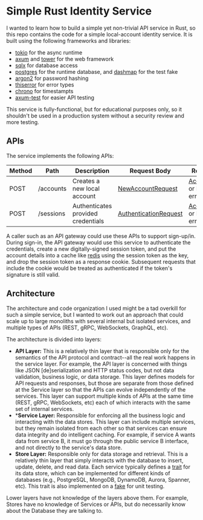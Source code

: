 # Simple Rust Identity Service

I wanted to learn how to build a simple yet non-trivial API service in Rust, so this repo contains the code for a simple local-account identity service. It is built using the following frameworks and libraries:

- [tokio](https://docs.rs/tokio/latest/tokio/) for the async runtime
- [axum](https://docs.rs/axum/latest/axum/) and [tower](https://docs.rs/tower/latest/tower/) for the web framework
- [sqlx](https://docs.rs/sqlx/latest/sqlx/) for database access 
- [postgres](https://hub.docker.com/_/postgres) for the runtime database, and [dashmap](https://docs.rs/dashmap/latest/dashmap/) for the test fake
- [argon2](https://docs.rs/argon2/latest/argon2/) for password hashing
- [thiserror](https://docs.rs/thiserror/latest/thiserror/) for error types
- [chrono](https://docs.rs/chrono/latest/chrono/) for timestampts
- [axum-test](https://docs.rs/axum-test/latest/axum_test/) for easier API testing

This service is fully-functional, but for educational purposes only, so it shouldn't be used in a production system without a security review and more testing.

## APIs

The service implements the following APIs:

| Method | Path | Description | Request Body | Response Body
|--------|------|-------------|--------------|--------------
| POST | /accounts | Creates a new local account | [NewAccountRequest](./src/api/models.rs) | [AccountResponse](./src/api/models.rs) or BAD_REQUEST error
| POST | /sessions | Authenticates provided credentials | [AuthenticationRequest](./src/api/models.rs) | [AccountResponse](./src/api/models.rs) or BAD_REQUEST error

A caller such as an API gateway could use these APIs to support sign-up/in. During sign-in, the API gateway would use this service to authenticate the credentials, create a new digitally-signed session token, and put the account details into a cache like [redis](https://redis.io/) using the session token as the key, and drop the session token as a response cookie. Subsequent requests that include the cookie would be treated as authenticated if the token's signature is still valid.

## Architecture

The architecture and code organization I used might be a tad overkill for such a simple service, but I wanted to work out an approach that could scale up to large monoliths with several internal but isolated services, and multiple types of APIs (REST, gRPC, WebSockets, GraphQL, etc).

The architecture is divided into layers:

- **API Layer:** This is a relatively thin layer that is responsible only for the semantics of the API protocol and contract--all the real work happens in the service layer. For example, the API layer is concerned with things like JSON \[de]serialization and HTTP status codes, but not data validation, business logic, or data storage. This layer defines models for API requests and responses, but those are separate from those defined at the Service layer so that the APIs can evolve independently of the services. This layer can support multiple kinds of APIs at the same time (REST, gRPC, WebSockets, etc) each of which interacts with the same set of internal services.
- ***Service Layer:** Responsible for enforcing all the business logic and interacting with the data stores. This layer can include multiple services, but they remain isolated from each other so that services can ensure data integrity and do intelligent caching. For example, if service A wants data from service B, it must go through the public service B interface, and not directly to the service's data store.
- **Store Layer:** Responsible only for data storage and retrieval. This is a relatively thin layer that simply interacts with the database to insert, update, delete, and read data. Each service typically defines a [trait](./src/services/account/store.rs) for its data store, which can be implemented for different kinds of databases (e.g., PostgreSQL, MongoDB, DynamoDB, Aurora, Spanner, etc). This trait is also implemented on a [fake](./src/services/account/store/fake.rs) for unit testing.

Lower layers have not knowledge of the layers above them. For example, Stores have no knowledge of Services or APIs, but do necessarily know about the Database they are talking to.

